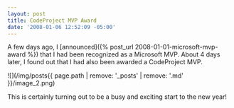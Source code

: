 ```yaml
---
layout: post
title: CodeProject MVP Award
date: '2008-01-06 12:52:09 -05:00'
---
```


A few days ago, I [announced]({% post_url 2008-01-01-microsoft-mvp-award %}) that I had been recognized as a Microsoft MVP. About 4 days later, I found out that I had also been awarded a CodeProject MVP.

![](/img/posts{{ page.path | remove: '_posts' | remove: '.md' }}/image_2.png) 

This is certainly turning out to be a busy and exciting start to the new year!
